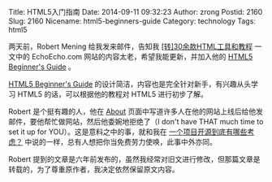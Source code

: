 Title: HTML5入门指南
Date: 2014-09-11 09:32:23
Author: zrong
Postid: 2160
Slug: 2160
Nicename: html5-beginners-guide
Category: technology
Tags: html5

两天前，Robert Mening 给我发来邮件，告知我 [[转]30余款HTML工具和教程](http://zengrong.net/post/422.htm) 一文中的 EchoEcho.com 网站的内容太老，希望我能更新，并加入他的 [HTML5 Beginner's Guide](http://websitesetup.org/html5-beginners-guide/) 。

[HTML5 Beginner's Guide](http://websitesetup.org/html5-beginners-guide/) 的设计简洁，内容也是完全针对新手，有兴趣从头学习 HTML5 的话，可以根据他的教程对 HTML5 进行初步了解。

Robert 是个挺有趣的人，他在 [About](http://websitesetup.org/about-contact/) 页面中写道许多人在他的网站上线后给他发邮件，要他帮忙做网站，然后他委婉地拒绝了（I don't have THAT much time to set it up for YOU）。这是意料之中的事，就和我在 [一个项目开源到底有哪些考虑？](http://www.zhihu.com/question/25059745/answer/29963888) 中说的一样，总有人想把你当免费劳力使唤，此事中外亦同。

Robert 提到的文章是六年前发布的，虽然我经常对旧文进行修改，但那篇文章是转载的，为了尊重原作者，我决定依然保留原文内容。

